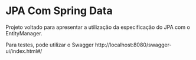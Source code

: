 # JPA Com Spring Data

Projeto voltado para apresentar a utilização da especificação do JPA com o EntityManager.

Para testes, pode utilizar o Swagger
http://localhost:8080/swagger-ui/index.html#/

